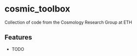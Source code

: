 # cosmic_toolbox

Collection of code from the Cosmology Research Group at ETH


## Features

* TODO

